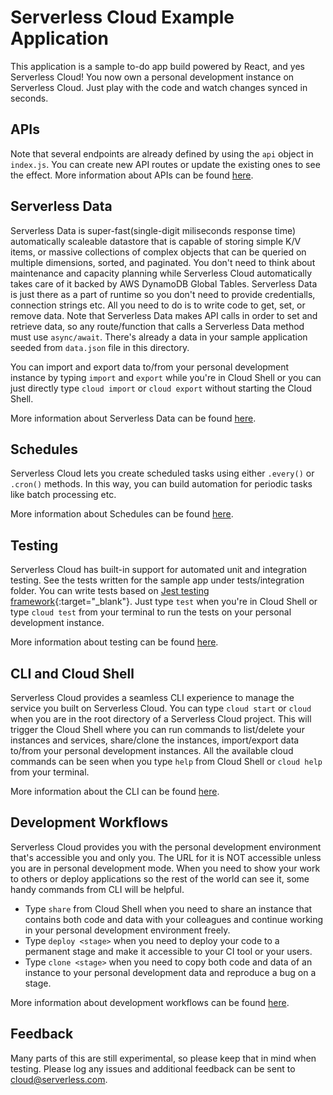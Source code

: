 # Serverless Cloud Example Application

This application is a sample to-do app build powered by React, and yes Serverless Cloud! 
You now own a personal development instance on Serverless Cloud. Just play with the code and watch changes synced in seconds. 

## APIs

Note that several endpoints are already defined by using the `api` object in `index.js`. You can create new API routes or update the existing ones to see the effect. 
More information about APIs can be found [here](https://serverless.github.io/cloud/apps/api.html).
 
## Serverless Data

Serverless Data is super-fast(single-digit miliseconds response time) automatically scaleable datastore that is capable of storing simple K/V items, or massive collections of complex objects that can be queried on multiple dimensions, sorted, and paginated. 
You don't need to think about maintenance and capacity planning while Serverless Cloud automatically takes care of it backed by AWS DynamoDB Global Tables.
Serverless Data is just there as a part of runtime so you don't need to provide credentialls, connection strings etc. All you need to do is to write code to get, set, or remove data. Note that Serverless Data makes API calls in order to set and retrieve data, so any route/function that calls a Serverless Data method must use `async/await`. There's already a data in your sample application seeded from `data.json` file in this directory. 

You can import and export data to/from your personal development instance by typing `import` and `export` while you're in Cloud Shell or you can just directly type `cloud import` or `cloud export` without starting the Cloud Shell.

More information about Serverless Data can be found [here](https://serverless.github.io/cloud/apps/data.html).

## Schedules

Serverless Cloud lets you create scheduled tasks using either `.every()` or `.cron()` methods. In this way, you can build automation for periodic tasks like batch processing etc. 

More information about Schedules can be found [here](https://serverless.github.io/cloud/apps/schedule.html).

## Testing

Serverless Cloud has built-in support for automated unit and integration testing. See the tests written for the sample app under tests/integration folder. You can write tests based on [Jest testing framework](https://jestjs.io/){:target="_blank"}.
Just type `test` when you're in Cloud Shell or type `cloud test` from your terminal to run the tests on your personal development instance.

More information about testing can be found [here](https://serverless.github.io/cloud/apps/testing.html).


## CLI and Cloud Shell

Serverless Cloud provides a seamless CLI experience to manage the service you built on Serverless Cloud. You can type `cloud start` or `cloud` when you are in the root directory of a Serverless Cloud project. This will trigger the Cloud Shell where you can run commands to list/delete your instances and services, share/clone the instances, import/export data to/from your personal development instances. All the available cloud commands can be seen when you type `help` from Cloud Shell or `cloud help` from your terminal.

More information about the CLI can be found [here](https://serverless.github.io/cloud/cli.html).

## Development Workflows

Serverless Cloud provides you with the personal development environment that's accessible you and only you. The URL for it is NOT accessible unless you are in personal development mode. 
When you need to show your work to others or deploy applications so the rest of the world can see it, some handy commands from CLI will be helpful. 

* Type `share` from Cloud Shell when you need to share an instance that contains both code and data with your colleagues and continue working in your personal development environment freely.
* Type `deploy <stage>` when you need to deploy your code to a permanent stage and make it accessible to your CI tool or your users. 
* Type `clone <stage>` when you need to copy both code and data of an instance to your personal development data and reproduce a bug on a stage. 

More information about development workflows can be found [here](https://serverless.github.io/cloud/workflows.html).

## Feedback

Many parts of this are still experimental, so please keep that in mind when testing. Please log any issues and additional feedback can be sent to cloud@serverless.com.